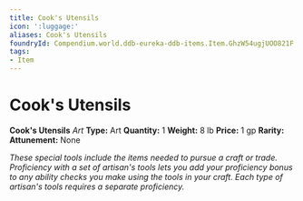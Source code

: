 ```yaml
---
title: Cook's Utensils
icon: ':luggage:'
aliases: Cook's Utensils
foundryId: Compendium.world.ddb-eureka-ddb-items.Item.GhzW54ugjUOO821F
tags:
- Item
---
```


# Cook's Utensils

**Cook's Utensils**
_Art_
**Type:** Art
**Quantity:** 1
**Weight:** 8 lb
**Price:** 1 gp
**Rarity:** 
**Attunement:** None

*These special tools include the items needed to pursue a craft or trade. Proficiency with a set of artisan's tools lets you add your proficiency bonus to any ability checks you make using the tools in your craft. Each type of artisan's tools requires a separate proficiency.*